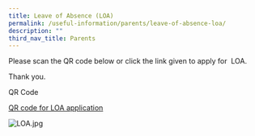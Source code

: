 ```yaml
---
title: Leave of Absence (LOA)
permalink: /useful-information/parents/leave-of-absence-loa/
description: ""
third_nav_title: Parents
---
```

Please scan the QR code below or click the link given to apply for  LOA.

  

Thank you.

  

QR Code

[QR code for LOA application](https://go.gov.sg/jxh2c9)  

![LOA.jpg](https://tanjongkatongpri.moe.edu.sg/qql/slot/u808/LOA.jpg)
